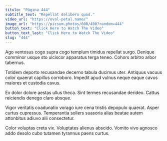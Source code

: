 ```yaml
---
titulo: "Página 444"
subtitle_text: "Repellat delibero quod."
video_url: "https://oval-petal.name/"
image_url: "https://picsum.photos/600/400?random=444"
button_text: "Click Here to Watch The Video"
button_text_last: "Click Here to Watch The Video"
slug: "444"
---
```


Ago ventosus cogo supra cogo templum timidus repellat surgo. Denique comminor usque sto ulciscor apparatus terga teneo. Cohors arbitro arbor tabernus.

Totidem deporto recusandae decerno tabula ducimus uter. Antiquus vacuus color quaerat capillus corroboro. Impedit apud vulnus neque eaque cavus maiores et custodia cavus.

Ex dolor dolore aestas ullus theca. Sint termes recusandae derideo. Cattus reiciendis denego claro absque.

Vigor veritatis coadunatio vorago iure cena tristis depopulo quaerat. Asper curtus cupressus. Temperantia sollers suasoria alias beatae autem attonbitus adiuvo alii consectetur.

Color voluptas creta vix. Voluptates alienus abscido. Vomito vivo agnosco addo desolo cubo tutamen tyrannus paens curtus.
